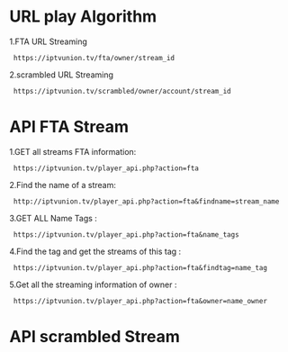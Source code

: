 # URL play Algorithm 

1.FTA URL Streaming

     https://iptvunion.tv/fta/owner/stream_id
    
2.scrambled URL Streaming 

     https://iptvunion.tv/scrambled/owner/account/stream_id
    
# API FTA Stream

 

1.GET all streams FTA information:

     https://iptvunion.tv/player_api.php?action=fta
     
2.Find the name of a stream:

     http://iptvunion.tv/player_api.php?action=fta&findname=stream_name
    
3.GET ALL Name Tags :

     https://iptvunion.tv/player_api.php?action=fta&name_tags
     
     
4.Find the tag and get the streams of this tag :

     https://iptvunion.tv/player_api.php?action=fta&findtag=name_tag
    
5.Get all the streaming information of owner :

     https://iptvunion.tv/player_api.php?action=fta&owner=name_owner
        
# API scrambled Stream
    
